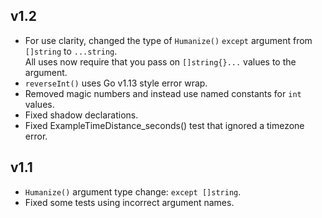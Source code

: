 ## v1.2

- For use clarity, changed the type of `Humanize()` `except` argument from `[]string` to `...string`.<br>
  All uses now require that you pass on `[]string{}...` values to the argument.
- `reverseInt()` uses Go v1.13 style error wrap.
- Removed magic numbers and instead use named constants for `int` values.
- Fixed shadow declarations.
- Fixed ExampleTimeDistance_seconds() test that ignored a timezone error.

## v1.1

- `Humanize()` argument type change: `except []string`.
- Fixed some tests using incorrect argument names.
